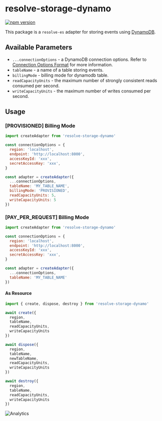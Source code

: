 # **resolve-storage-dynamo**
[![npm version](https://badge.fury.io/js/resolve-storage-dynamo.svg)](https://badge.fury.io/js/resolve-storage-dynamo)

This package is a `resolve-es` adapter for storing events using [DynamoDB](https://aws.amazon.com/dynamodb/).

## Available Parameters
* `...connectionOptions` - a DynamoDB connection options. Refer to [Connection Options Format](https://docs.aws.amazon.com/AWSJavaScriptSDK/latest/AWS/DynamoDB.html) for more information.
* `tableName` - a name of a table storing events.
* `billingMode` - billing mode for dynamodb table.
* `readCapacityUnits` - the maximum number of strongly consistent reads consumed per second.
* `writeCapacityUnits` - the maximum number of writes consumed per second.
## Usage

### [PROVISIONED] Billing Mode
```js
import createAdapter from 'resolve-storage-dynamo'

const connectionOptions = {
  region: 'localhost',
  endpoint: 'http://localhost:8000',
  accessKeyId: 'xxx',
  secretAccessKey: 'xxx',
}

const adapter = createAdapter({
  ...connectionOptions,
  tableName: 'MY_TABLE_NAME',
  billingMode: 'PROVISIONED',
  readCapacityUnits: 5,
  writeCapacityUnits: 5
})
```

### [PAY_PER_REQUEST] Billing Mode
```js
import createAdapter from 'resolve-storage-dynamo'

const connectionOptions = {
  region: 'localhost',
  endpoint: 'http://localhost:8000',
  accessKeyId: 'xxx',
  secretAccessKey: 'xxx',
}

const adapter = createAdapter({
  ...connectionOptions,
  tableName: 'MY_TABLE_NAME'
})
```


#### As Resource
```js
import { create, dispose, destroy } from 'resolve-storage-dynamo'

await create({ 
  region,
  tableName, 
  readCapacityUnits, 
  writeCapacityUnits 
})

await dispose({ 
  region,
  tableName, 
  newTableName, 
  readCapacityUnits, 
  writeCapacityUnits 
})

await destroy({ 
  region,
  tableName, 
  readCapacityUnits, 
  writeCapacityUnits 
})
```

![Analytics](https://ga-beacon.appspot.com/UA-118635726-1/packages-resolve-storage-mongo-readme?pixel)
